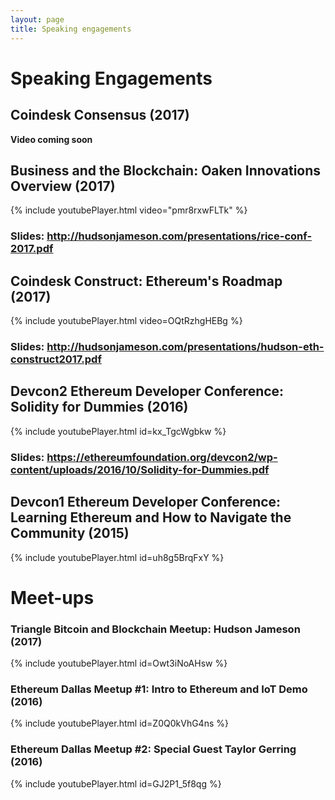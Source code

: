```yaml
---
layout: page
title: Speaking engagements
---
```


# Speaking Engagements

## Coindesk Consensus (2017)
**Video coming soon**

## Business and the Blockchain: Oaken Innovations Overview (2017)
{% include youtubePlayer.html video="pmr8rxwFLTk" %}
### Slides: http://hudsonjameson.com/presentations/rice-conf-2017.pdf

## Coindesk Construct: Ethereum's Roadmap (2017)
{% include youtubePlayer.html video=OQtRzhgHEBg %}
### Slides: http://hudsonjameson.com/presentations/hudson-eth-construct2017.pdf

## Devcon2 Ethereum Developer Conference: Solidity for Dummies (2016)
{% include youtubePlayer.html id=kx_TgcWgbkw %}
### Slides: https://ethereumfoundation.org/devcon2/wp-content/uploads/2016/10/Solidity-for-Dummies.pdf

## Devcon1 Ethereum Developer Conference: Learning Ethereum and How to Navigate the Community (2015)
{% include youtubePlayer.html id=uh8g5BrqFxY %}

# Meet-ups

### Triangle Bitcoin and Blockchain Meetup: Hudson Jameson (2017)
{% include youtubePlayer.html id=Owt3iNoAHsw %}

### Ethereum Dallas Meetup #1: Intro to Ethereum and IoT Demo (2016)
{% include youtubePlayer.html id=Z0Q0kVhG4ns %}

### Ethereum Dallas Meetup #2: Special Guest Taylor Gerring (2016)
{% include youtubePlayer.html id=GJ2P1_5f8qg %}
